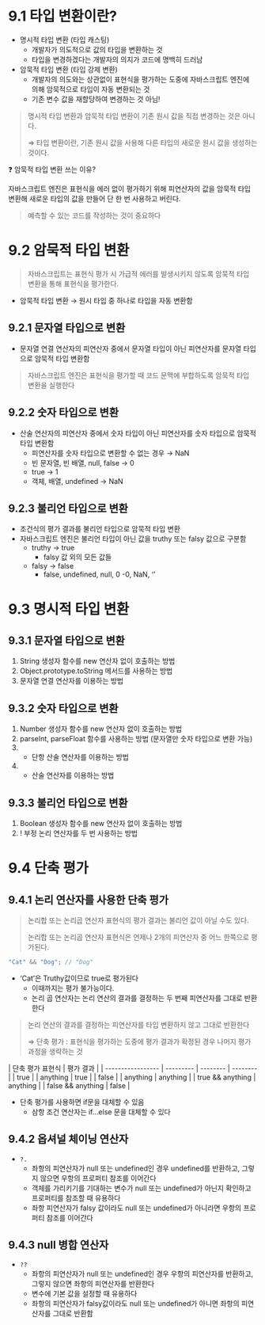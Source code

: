 # 9.1 타입 변환이란?

- 명시적 타입 변환 (타입 캐스팅)
  - 개발자가 의도적으로 값의 타입을 변환하는 것
  - 타입을 변경하겠다는 개발자의 의지가 코드에 명백히 드러남
- 암묵적 타입 변환 (타입 강제 변환)
  - 개발자의 의도와는 상관없이 표현식을 평가하는 도중에 자바스크립트 엔진에 의해 암묵적으로 타입이 자동 변환되는 것
  - 기존 변수 값을 재할당하여 변경하는 것 아님!

> 명시적 타입 변환과 암묵적 타입 변환이 기존 원시 값을 직접 변경하는 것은 아니다.
>
> ⇒ 타입 변환이란, 기존 원시 값을 사용해 다른 타입의 새로운 원시 값을 생성하는 것이다.

<aside>
❓ 암묵적 타입 변환 쓰는 이유?

자바스크립트 엔진은 표현식을 에러 없이 평가하기 위해 피연산자의 값을 암묵적 타입 변환해 새로운 타입의 값을 만들어 단 한 번 사용하고 버린다.

</aside>

> 예측할 수 있는 코드를 작성하는 것이 중요하다

# 9.2 암묵적 타입 변환

> 자바스크립트는 표현식 평가 시 가급적 에러를 발생시키지 않도록 암묵적 타입 변환을 통해 표현식을 평가한다.

- 암묵적 타입 변환 → 원시 타입 중 하나로 타입을 자동 변환함

## 9.2.1 문자열 타입으로 변환

- 문자열 연결 연산자의 피연산자 중에서 문자열 타입이 아닌 피연산자를 문자열 타입으로 암묵적 타입 변환함

> 자바스크립트 엔진은 표현식을 평가할 때 코드 문맥에 부합하도록 암묵적 타입 변환을 실행한다

## 9.2.2 숫자 타입으로 변환

- 산술 연산자의 피연산자 중에서 숫자 타입이 아닌 피연산자를 숫자 타입으로 암묵적 타입 변환함
  - 피연산자를 숫자 타입으로 변환할 수 없는 경우 → NaN
  - 빈 문자열, 빈 배열, null, false → 0
  - true → 1
  - 객체, 배열, undefined → NaN

## 9.2.3 불리언 타입으로 변환

- 조건식의 평가 결과를 불리언 타입으로 암묵적 타입 변환
- 자바스크립트 엔진은 불리언 타입이 아닌 값을 truthy 또는 falsy 값으로 구분함
  - truthy → true
    - falsy 값 외의 모든 값들
  - falsy → false
    - false, undefined, null, 0 -0, NaN, ‘’

# 9.3 명시적 타입 변환

## 9.3.1 문자열 타입으로 변환

1. String 생성자 함수를 new 연산자 없이 호출하는 방법
2. Object.prototype.toString 메서드를 사용하는 방법
3. 문자열 연결 연산자를 이용하는 방법

## 9.3.2 숫자 타입으로 변환

1. Number 생성자 함수를 new 연산자 없이 호출하는 방법
2. parseInt, parseFloat 함수를 사용하는 방법 (문자열만 숫자 타입으로 변환 가능)
3. - 단항 산술 연산자를 이용하는 방법
4. - 산술 연산자를 이용하는 방법

## 9.3.3 불리언 타입으로 변환

1. Boolean 생성자 함수를 new 연산자 없이 호출하는 방법
2. ! 부정 논리 연산자를 두 번 사용하는 방법

# 9.4 단축 평가

## 9.4.1 논리 연산자를 사용한 단축 평가

> 논리합 또는 논리곱 연산자 표현식의 평가 결과는 불리언 값이 아닐 수도 있다.
>
> 논리합 또는 논리곱 연산자 표현식은 언제나 2개의 피연산자 중 어느 한쪽으로 평가된다.

```jsx
"Cat" && "Dog"; // "Dog"
```

- ‘Cat’은 Truthy값이므로 true로 평가된다
  - 이때까지는 평가 불가능이다.
  - 논리 곱 연산자는 논리 연산의 결과를 결정하는 두 번째 피연산자를 그대로 반환한다

> 논리 연산의 결과를 결정하는 피연산자를 타입 변환하지 않고 그대로 반환한다
>
> ⇒ 단축 평가 : 표현식을 평가하는 도중에 평가 결과가 확정된 경우 나머지 평가 과정을 생략하는 것

| 단축 평가 표현식  | 평가 결과 |
| ----------------- | --------- | -------- | -------- |
| true              |           | anything | true     |
| false             |           | anything | anything |
| true && anything  | anything  |
| false && anything | false     |

- 단축 평가를 사용하면 if문을 대체할 수 있음
  - 삼항 조건 연산자는 if…else 문을 대체할 수 있다

## 9.4.2 옵셔널 체이닝 연산자

- `?.`
  - 좌항의 피연산자가 null 또는 undefined인 경우 undefined를 반환하고, 그렇지 않으면 우항의 프로퍼티 참조를 이어간다
  - 객체를 가리키기를 기대하는 변수가 null 또는 undefined가 아닌지 확인하고 프로퍼티를 참조할 때 유용하다
  - 좌항 피연산자가 falsy 값이라도 null 또는 undefined가 아니라면 우항의 프로퍼티 참조를 이어간다

## 9.4.3 null 병합 연산자

- `??`
  - 좌항의 피연산자가 null 또는 undefined인 경우 우항의 피연산자를 반환하고, 그렇지 않으면 좌항의 피연산자를 반환한다
  - 변수에 기본 값을 설정할 때 유용하다
  - 좌항의 피연산자가 falsy값이라도 null 또는 undefined가 아니면 좌항의 피연산자를 그대로 반환함
